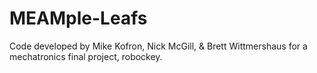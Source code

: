 MEAMple-Leafs
=============

Code developed by Mike Kofron, Nick McGill, &amp; Brett Wittmershaus for a mechatronics final project, robockey.